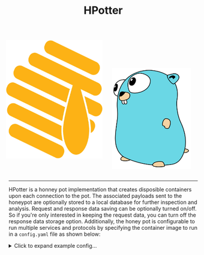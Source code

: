 <html>
<body>
<div align="center">
  <h1>HPotter</h1>
  <br>
  <div style="display: flex; align-items: center; justify-content: center;">
      <img src="./static/honeypot.png" style="width: 256.5px; height: 315px; margin-left: -25px;">
      <img src="./static/gopher.svg" style="width: 211.5px; height: 270px; padding-top: 100px; padding-left: 25px;">
  </div>

</div>
<br>
<hr>
</body>
</html>

HPotter is a honney pot implementation that creates disposible containers upon each connection to the pot. The associated payloads sent to the honeypot are optionally stored to a local database for further inspection and analysis. Request and response data saving can be optionally turned on/off. So if you're only interested in keeping the request data, you can turn off the response data storage option. Additionally, the honey pot is configurable to run multiple services and protocols by specifying the container image to run in a `config.yaml` file as shown below:

<details>
  <summary>Click to expand example config...</summary>

```yaml
services:
  # HTTPd service - automatically runs on port 8080/tcp
  - service: "httpd"
    listen_address: "0.0.0.0" # optional, defaults to localhost (127.0.0.1)
    request_save: true
    collect_credentials: true
    # TLS options (optional, only for httpd service)
    use_tls: true
    certificate_path: "/path/to/certificate.crt"
    key_path: "/path/to/private.key"
    # OR generate self-signed certificates automatically
    # generate_certs: true

  # SSH service - automatically runs on port 2222/tcp
  - service: "ssh"
    request_save: true
    collect_credentials: true
    command_limit: 10 # optional, defaults to 10 for ssh/telnet

  # Telnet service - automatically runs on port 2223/tcp
  - service: "telnet"
    request_save: true
    collect_credentials: true
    command_limit: 15 # optional, defaults to 10 for ssh/telnet
    # Required environment variables are automatically added

db_config:
  db_type: "postgres"
  user: "your_db_user"
  password: "your_db_password"

frontend:
  enabled: false
```

</details>

